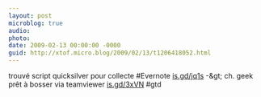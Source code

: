 ```yaml
---
layout: post
microblog: true
audio: 
photo: 
date: 2009-02-13 00:00:00 -0000
guid: http://xtof.micro.blog/2009/02/13/t1206418052.html
---
```

trouvé script quicksilver pour collecte #Evernote  [is.gd/jq1s](http://is.gd/jq1s) -&amp;gt; ch. geek prêt à bosser via teamviewer  [is.gd/3xVN](http://is.gd/3xVN) #gtd
